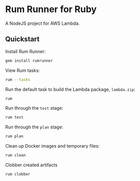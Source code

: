 # Rum Runner for Ruby

A NodeJS project for AWS Lambda.

## Quickstart

Install Rum Runner:

```bash
gem install rumrunner
```

View Rum tasks:

```bash
rum --tasks
```

Run the default task to build the Lambda package, `lambda.zip`:

```bash
rum
```

Run through the `test` stage:

```bash
rum test
```

Run through the `plan` stage:

```bash
rum plan
```

Clean up Docker images and temporary files:

```bash
rum clean
```

Clobber created artifacts

```bash
rum clobber
```
